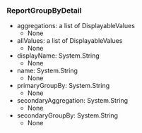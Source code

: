 ### ReportGroupByDetail
- aggregations: a list of DisplayableValues
  - None
- allValues: a list of DisplayableValues
  - None
- displayName: System.String
  - None
- name: System.String
  - None
- primaryGroupBy: System.String
  - None
- secondaryAggregation: System.String
  - None
- secondaryGroupBy: System.String
  - None
